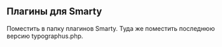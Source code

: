 Плагины для Smarty
------------------
Поместить в папку плагинов Smarty.
Туда же поместить последнюю версию typographus.php.